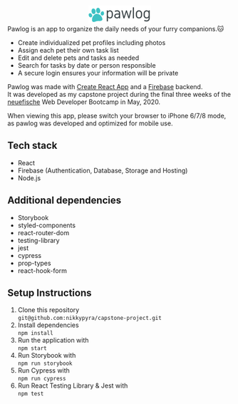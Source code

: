
<div align="center">
<img src="public/images/pawlog.png">
</div>
Pawlog is an app to organize the daily needs of your furry companions.🐱  

- Create individualized pet profiles including photos  
- Assign each pet their own task list  
- Edit and delete pets and tasks as needed  
- Search for tasks by date or person responsible  
- A secure login ensures your information will be private

Pawlog was made with [Create React App](https://github.com/facebook/create-react-app) and a [Firebase](https://firebase.google.com/) backend.  
It was developed as my capstone project during the final three weeks of the [neuefische](https://www.neuefische.de) Web Developer Bootcamp in May, 2020.

When viewing this app, please switch your browser to iPhone 6/7/8 mode, as pawlog was developed and optimized for mobile use.

## Tech stack

- React
- Firebase (Authentication, Database, Storage and Hosting)
- Node.js

## Additional dependencies

- Storybook
- styled-components
- react-router-dom
- testing-library
- jest
- cypress
- prop-types
- react-hook-form


## Setup Instructions
1. Clone this repository  
`git@github.com:nikkypyra/capstone-project.git`
2. Install dependencies   
 `npm install`
3. Run the application with  
 `npm start`
4. Run Storybook with  
 `npm run storybook`
5. Run Cypress with  
 `npm run cypress`
6. Run React Testing Library & Jest with  
 `npm test`

